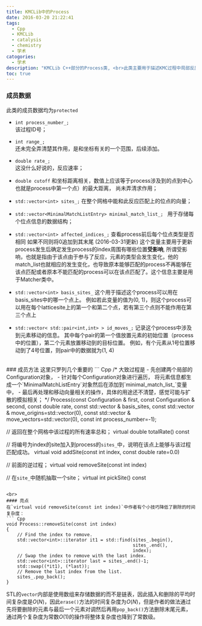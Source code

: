 ```yaml
---
title: KMCLib中的Process
date: 2016-03-20 21:22:41
tags:
  - Cpp
  - KMCLib
  - catalysis
  - chemistry
  - 学术
catogories:
  - 学术
description: "KMCLib C++部分的Process类, <br>此类主要用于描述KMC过程中局部反应发生的过程，同时也包含了该过程在全局网格中的统计结果，也就是匹配结果。"
toc: true
---
```

### 成员数据
此类的成员数据均为`protected`
- `int process_number_;`  
    该过程ID号；

- `int range_;`          
    还未完全弄清楚其作用，是和坐标有关的一个范围，后续添加。

- `double rate_;`         
    这没什么好说的，反应速率；

- `double cutoff`
    和坐标距离相关，数值上应该等于process涉及到的点到中心
    也就是process中第一个点）的最大距离，
    尚未弄清求作用；

- `std::vector<int> sites_;`
    在整个网格中能和此反应匹配上的位点的向量；

- `std::vector<MinimalMatchListEntry> minimal_match_list_; `
    用于存储每个位点信息的数据结构；

- `std::vector<int> affected_indices_;`
    查看process前后每个位点类型是否相同
    如果不同则将0追加到其末尾
    (2016-03-31更新)
    这个变量主要用于更新process发生后确定发生process的index周围有哪些位置**受影响**,
    所谓受影响，也就是指由于该点由于参与了反应，元素的类型会发生变化，他的match_list也就相应的发生变化，也导致原本能够匹配的process不再能够在该点匹配或者原本不能匹配的process可以在该点匹配了。这个信息主要是用于Matcher类中。

<!-- more -->

- `std::vector<int> basis_sites_`
    这个用于描述这个process可以用在basis_sites中的哪一个点上。
    例如若此变量的值为(0, 1)，则这个process可以用在每个latticesite上的第一个和第二个点，若有第三个点则不能作用在第三个点上

- `std::vector< std::pair<int,int> > id_moves_;`
    记录这个process中涉及到元素移动的信息。
    其中每个pair的第一个值放置元素的初始位置（process中的位置），第二个元素放置移动到的目标位置。
    例如，有个元素从1号位置移动到了4号位置，则pair中的数据就为(1, 4)

<br>
### 成员方法
这里只罗列几个重要的
``` Cpp
/*
大致过程是
- 先创建两个局部的Configuration对象，
- 针对每个Configuration对象进行遍历，
  将元素信息都生成一个`MinimalMatchListEntry`对象然后在添加到`minimal_match_list_`变量中，
- 最后再处理和移动向量相关的操作，具体的用途还不清楚，感觉可能与扩散的模拟相关；
*/
Process(const Configuration & first,
        const Configuration & second,
        const double rate,
        const std::vector<int> & basis_sites,
        const std::vector<int> & move_origins=std::vector<int>(0),
        const std::vector<Coordinate> & move_vectors=std::vector<Coordinate>(0),
        const int process_number=-1);

// 返回在整个网格中该过程的所有速率总和；
virtual double totalRate() const

// 将编号为index的site加入到process的`sites_`中，说明在该点上能够与该过程匹配成功。
virtual void addSite(const int index, const double rate=0.0)

// 前面的逆过程；
virtual void removeSite(const int index)

// 在`site_`中随机抽取一个site；
virtual int pickSite() const
```

<br>
#### 亮点
在`virtual void removeSite(const int index)`中作者有个小技巧降低了删除的时间复杂度：
``` Cpp
void Process::removeSite(const int index)
{
    // Find the index to remove.
    std::vector<int>::iterator it1 = std::find(sites_.begin(),
                                               sites_.end(),
                                               index);
    // Swap the index to remove with the last index.
    std::vector<int>::iterator last = sites_.end()-1;
    std::swap((*it1), (*last));
    // Remove the last index from the list.
    sites_.pop_back();
}
```
STL的`vector`内部是使用数组来存储数据的而不是链表，因此插入和删除的平均时间复杂度是$O(N)$，因此`erase()`方法的时间复杂度为$O(N)$，但是作者的做法通过先将要删除的元素与最后一个元素对调然后再用`pop_back()`方法删除末尾元素，通过两个复杂度为常数$O(1)$的操作将整体复杂度也降到了常数级。

